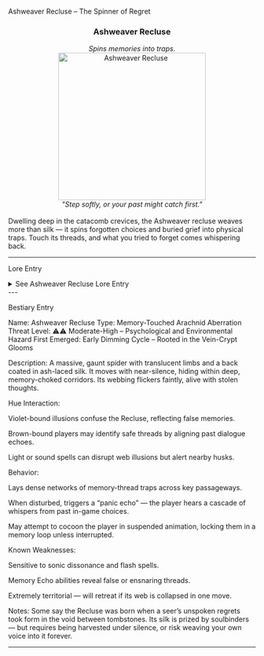 Ashweaver Recluse – The Spinner of Regret

<div align="center">
  <h3>Ashweaver Recluse</h3>
  <i>Spins memories into traps.</i><br>
  <img src="../../assets/monsters/ashweaver-recluse.png" alt="Ashweaver Recluse" width="300"><br>
  <i>"Step softly, or your past might catch first."</i><br><br>
</div>Dwelling deep in the catacomb crevices, the Ashweaver recluse weaves more than silk — it spins forgotten choices and buried grief into physical traps. Touch its threads, and what you tried to forget comes whispering back.


---

Lore Entry

<details><summary>See Ashweaver Recluse Lore Entry</summary>
Lore Entry: Extracted from a dust-bound scroll marked “THREADS OF UNRAVELING” – scribed by the Bistre Archivist> “The Ashweaver does not feed on blood. It feeds on recollection. Its web catches nothing but thought — and it is always hungry.”



> “To pass near its lair is to hear what you almost said. To step into its thread is to walk into the moment you most regret.”



> “One hunter once spoke of facing her own laughter — twisted and made venomous. Another saw their mother’s voice woven into the strands.”



> “Avoid narrow halls in the Isabelline Catacombs. Listen for whispers you’ve never spoken. And if you feel the chill of something watching… it already knows your secrets.”



</details>
---

Bestiary Entry

Name: Ashweaver Recluse
Type: Memory-Touched Arachnid Aberration
Threat Level: ⚠️⚠️ Moderate-High – Psychological and Environmental Hazard
First Emerged: Early Dimming Cycle – Rooted in the Vein-Crypt Glooms

Description:
A massive, gaunt spider with translucent limbs and a back coated in ash-laced silk. It moves with near-silence, hiding within deep, memory-choked corridors. Its webbing flickers faintly, alive with stolen thoughts.

Hue Interaction:

Violet-bound illusions confuse the Recluse, reflecting false memories.

Brown-bound players may identify safe threads by aligning past dialogue echoes.

Light or sound spells can disrupt web illusions but alert nearby husks.


Behavior:

Lays dense networks of memory-thread traps across key passageways.

When disturbed, triggers a “panic echo” — the player hears a cascade of whispers from past in-game choices.

May attempt to cocoon the player in suspended animation, locking them in a memory loop unless interrupted.


Known Weaknesses:

Sensitive to sonic dissonance and flash spells.

Memory Echo abilities reveal false or ensnaring threads.

Extremely territorial — will retreat if its web is collapsed in one move.


Notes:
Some say the Recluse was born when a seer’s unspoken regrets took form in the void between tombstones. Its silk is prized by soulbinders — but requires being harvested under silence, or risk weaving your own voice into it forever.


---


